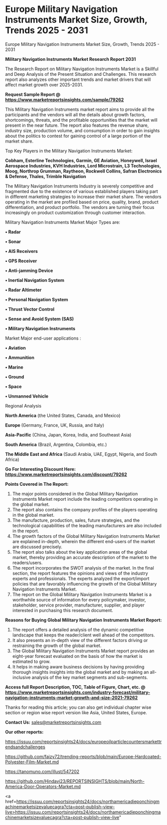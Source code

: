 # Europe Military Navigation Instruments Market Size, Growth, Trends 2025 - 2031
Europe Military Navigation Instruments Market Size, Growth, Trends 2025 - 2031

<strong>Military Navigation Instruments Market Research Report 2031</strong>

The Research Report on Military Navigation Instruments Market is a Skillful and Deep Analysis of the Present Situation and Challenges. This research report also analyzes other important trends and market drivers that will affect market growth over 2025-2031.

<strong>Request Sample Report @ <a href=https://www.marketreportsinsights.com/sample/79262>https://www.marketreportsinsights.com/sample/79262</a></strong>

This Military Navigation Instruments market report aims to provide all the participants and the vendors will all the details about growth factors, shortcomings, threats, and the profitable opportunities that the market will present in the near future. The report also features the revenue share, industry size, production volume, and consumption in order to gain insights about the politics to contest for gaining control of a large portion of the market share.

Top Key Players in the Military Navigation Instruments Market:

<strong>Cobham, Esterline Technologies, Garmin, GE Aviation, Honeywell, Israel Aerospace Industries, KVH Industries, Lord Microstrain, L3 Technologies, Moog, Northrop Grumman, Raytheon, Rockwell Collins, Safran Electronics & Defense, Thales, Trimble Navigation</strong>

The Military Navigation Instruments Industry is severely competitive and fragmented due to the existence of various established players taking part in different marketing strategies to increase their market share. The vendors operating in the market are profiled based on price, quality, brand, product differentiation, and product portfolio. The vendors are turning their focus increasingly on product customization through customer interaction.

Military Navigation Instruments Market Major Types are:

<strong>• Radar

• Sonar

• AIS Receivers

• GPS Receiver

• Anti-jamming Device

• Inertial Navigation System

• Radar Altimeter

• Personal Navigation System

• Thrust Vector Control

• Sense and Avoid System (SAS)

• Military Navigation Instruments</strong>

Market Major end-user applications :

<strong>• Aviation

• Ammunition

• Marine

• Ground

• Space

• Unmanned Vehicle</strong>

Regional Analysis

</u><strong><b>North America</b></strong> (the United States, Canada, and Mexico)

<strong><b>Europe </b></strong>(Germany, France, UK, Russia, and Italy)

<strong><b>Asia-Pacific</b></strong> (China, Japan, Korea, India, and Southeast Asia)

<strong><b>South America</b></strong> (Brazil, Argentina, Colombia, etc.)

<strong><b>The Middle East and Africa</b></strong> (Saudi Arabia, UAE, Egypt, Nigeria, and South Africa)

<strong>Go For Interesting Discount Here: <a href=https://www.marketreportsinsights.com/discount/79262>https://www.marketreportsinsights.com/discount/79262</a></strong>

<strong>Points Covered in The Report:</strong>
<ol>
  <li>The major points considered in the Global Military Navigation Instruments Market report include the leading competitors operating in the global market.</li>
  <li>The report also contains the company profiles of the players operating in the global market.</li>
  <li>The manufacture, production, sales, future strategies, and the technological capabilities of the leading manufacturers are also included in the report.</li>
  <li>The growth factors of the Global Military Navigation Instruments Market are explained in-depth, wherein the different end-users of the market are discussed precisely.</li>
  <li>The report also talks about the key application areas of the global market, thereby providing an accurate description of the market to the readers/users.</li>
  <li>The report incorporates the SWOT analysis of the market. In the final section, the report features the opinions and views of the industry experts and professionals. The experts analyzed the export/import policies that are favorably influencing the growth of the Global Military Navigation Instruments Market.</li>
  <li>The report on the Global Military Navigation Instruments Market is a worthwhile source of information for every policymaker, investor, stakeholder, service provider, manufacturer, supplier, and player interested in purchasing this research document.</li>
</ol>
<strong>Reasons for Buying Global Military Navigation Instruments Market Report:</strong>

<ol>
  <li>The report offers a detailed analysis of the dynamic competitive landscape that keeps the reader/client well ahead of the competitors.</li>
  <li>It also presents an in-depth view of the different factors driving or restraining the growth of the global market.</li>
  <li>The Global Military Navigation Instruments Market report provides an eight-year forecast evaluated on the basis of how the market is estimated to grow.</li>
  <li>It helps in making aware business decisions by having providing thorough insights insights into the global market and by making an all-inclusive analysis of the key market segments and sub-segments.</li>
</ol>
<strong>Access full Report Description, TOC, Table of Figure, Chart, etc. @ <a href=https://www.marketreportsinsights.com/industry-forecast/military-navigation-instruments-market-growth-and-size-2021-79262>https://www.marketreportsinsights.com/industry-forecast/military-navigation-instruments-market-growth-and-size-2021-79262</a></strong>


Thanks for reading this article; you can also get individual chapter wise section or region wise report version like Asia, United States, Europe.

<strong>Contact Us:</strong>
sales@marketreportsinsights.com

<strong>Our other reports:</strong>

<a href=https://issuu.com/reportsinsights24/docs/europeoilparticlecountersmarkettrendsandchallenges>https://issuu.com/reportsinsights24/docs/europeoilparticlecountersmarkettrendsandchallenges</a>

<a href=https://github.com/faizy72/trending-reports/blob/main/Europe-Hardcoated-Polyester-Film-Market.md>https://github.com/faizy72/trending-reports/blob/main/Europe-Hardcoated-Polyester-Film-Market.md</a>

<a href=https://tanomuno.com/illust/547202>https://tanomuno.com/illust/547202</a>

<a href=https://github.com/Hindavi23/REPORTSINSIGHTS/blob/main/North-America-Door-Operators-Market.md>https://github.com/Hindavi23/REPORTSINSIGHTS/blob/main/North-America-Door-Operators-Market.md</a>

<a href=https://issuu.com/reportsinsights24/docs/northamericadieponchingmachinemarketsizevaluecagra?cta=post-publish-view-live>https://issuu.com/reportsinsights24/docs/northamericadieponchingmachinemarketsizevaluecagra?cta=post-publish-view-live</a>"
